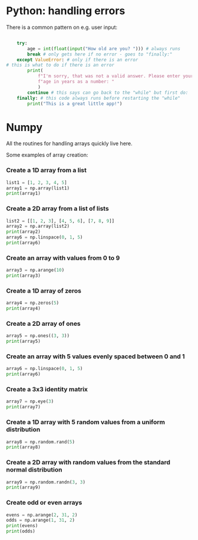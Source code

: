 # Python: handling errors

There is a common pattern on e.g. user input:
```python

    try: 
        age = int(float(input("How old are you? "))) # always runs
        break # only gets here if no error - goes to "finally:"
    except ValueError: # only if there is an error
# this is what to do if there is an error
        print(
            f"I'm sorry, that was not a valid answer. Please enter your", 
            f"age in years as a number: "
            )
        continue # this says can go back to the "while" but first do:
    finally: # this code always runs before restarting the "while"
        print("This is a great little app!")

```

# Numpy

All the routines for handling arrays quickly live here. 

Some examples of array creation:
### Create a 1D array from a list
```python
list1 = [1, 2, 3, 4, 5]
array1 = np.array(list1)
print(array1)
```
### Create a 2D array from a list of lists
```python
list2 = [[1, 2, 3], [4, 5, 6], [7, 8, 9]]
array2 = np.array(list2)
print(array2)
array6 = np.linspace(0, 1, 5)
print(array6)
```
### Create an array with values from 0 to 9
```python
array3 = np.arange(10)
print(array3)
```
### Create a 1D array of zeros
```python
array4 = np.zeros(5)
print(array4)
```
### Create a 2D array of ones
```python
array5 = np.ones((3, 3))
print(array5)
```

### Create an array with 5 values evenly spaced between 0 and 1
```python
array6 = np.linspace(0, 1, 5)
print(array6)
```

### Create a 3x3 identity matrix
```python
array7 = np.eye(3)
print(array7)
```

### Create a 1D array with 5 random values from a uniform distribution
```python
array8 = np.random.rand(5)
print(array8)
```
### Create a 2D array with random values from the standard normal distribution
```python
array9 = np.random.randn(3, 3)
print(array9)
```
### Create odd or even arrays
```python
evens = np.arange(2, 31, 2)
odds = np.arange(1, 31, 2)
print(evens)
print(odds)
```